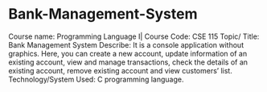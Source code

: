 # Bank-Management-System
Course name: Programming Language I| Course Code: CSE 115
Topic/ Title: Bank Management System
Describe: It is a console application without graphics. Here, you can create a new account, update
information of an existing account, view and manage transactions, check the details of an existing
account, remove existing account and view customers’ list.
Technology/System Used: C programming language.
